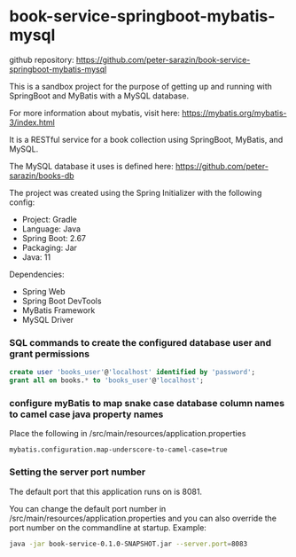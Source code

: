 # book-service-springboot-mybatis-mysql

github repository:
https://github.com/peter-sarazin/book-service-springboot-mybatis-mysql

This is a sandbox project for the purpose of getting up and running with SpringBoot and MyBatis with a MySQL database.

For more information about mybatis, visit here:
https://mybatis.org/mybatis-3/index.html

It is a RESTful service for a book collection using SpringBoot, MyBatis, and MySQL.

The MySQL database it uses is defined here:
https://github.com/peter-sarazin/books-db

The project was created using the Spring Initializer with the following config:

- Project: Gradle
- Language: Java
- Spring Boot: 2.67
- Packaging: Jar
- Java: 11

Dependencies:
- Spring Web
- Spring Boot DevTools
- MyBatis Framework
- MySQL Driver

### SQL commands to create the configured database user and grant permissions

```sql
create user 'books_user'@'localhost' identified by 'password';
grant all on books.* to 'books_user'@'localhost';
```
### configure myBatis to map snake case database column names to camel case java property names

Place the following in /src/main/resources/application.properties
```
mybatis.configuration.map-underscore-to-camel-case=true
```

### Setting the server port number
The default port that this application runs on is 8081.

You can change the default port number in /src/main/resources/application.properties and you can also override the port number on the commandline at startup.  Example:

```sh
java -jar book-service-0.1.0-SNAPSHOT.jar --server.port=8083
```
